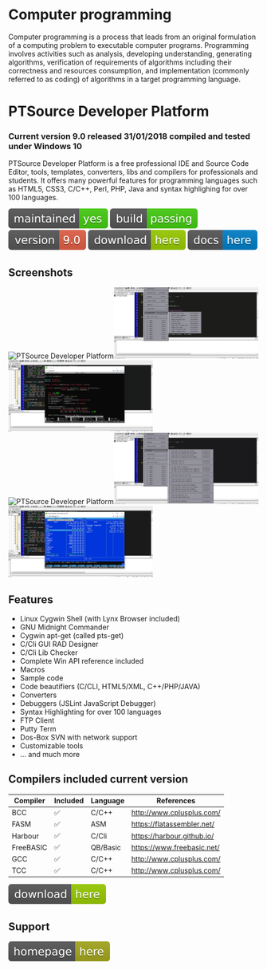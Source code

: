 # Computer programming

Computer programming is a process that leads from an original formulation of a computing problem to executable computer programs. Programming involves activities such as analysis, developing understanding, generating algorithms, verification of requirements of algorithms including their correctness and resources consumption, and implementation (commonly referred to as coding) of algorithms in a target programming language.

# PTSource Developer Platform
### Current version 9.0 released 31/01/2018 compiled and tested under Windows 10

PTSource Developer Platform is a free professional IDE and Source Code Editor, tools, templates, converters, libs and compilers for professionals and students. It offers many powerful features for programming languages such as HTML5, CSS3, C/C++, Perl, PHP, Java and syntax highlighing for over 100 languages.

[![Maintenance](/images/2017.svg)]() [![Travis](/images/rust.svg)]()  [![You can download here.](/images/version-9.0-red.svg)](https://dl.orangedox.com/gPYt7sCliblK6xVGs7?dl=1)  [![You can download here.](/images/download-here-green.svg)](https://dl.orangedox.com/gPYt7sCliblK6xVGs7?dl=1) [![Docs](/images/docs-here-blue.svg)](/docs/)

## Screenshots

![PTSource Developer Platform](https://raw.githubusercontent.com/ptsource/Developer-Platform/master/images/07.png)![PTSource Developer Platform](https://raw.githubusercontent.com/ptsource/Developer-Platform/master/images/06.png)![PTSource Developer Platform](https://raw.githubusercontent.com/ptsource/Developer-Platform/master/images/03.png)
![PTSource Developer Platform](https://raw.githubusercontent.com/ptsource/Developer-Platform/master/images/40.png)![PTSource Developer Platform](https://raw.githubusercontent.com/ptsource/Developer-Platform/master/images/04.png)![PTSource Developer Platform](https://raw.githubusercontent.com/ptsource/Developer-Platform/master/images/02.png)

## Features 

* Linux Cygwin Shell (with Lynx Browser included)
* GNU Midnight Commander
* Cygwin apt-get (called pts-get)
* C/Cli GUI RAD Designer
* C/Cli Lib Checker
* Complete Win API reference included
* Macros
* Sample code
* Code beautifiers (C/CLI, HTML5/XML, C++/PHP/JAVA)
* Converters
* Debuggers (JSLint JavaScript Debugger)
* Syntax Highlighting for over 100 languages
* FTP Client
* Putty Term
* Dos-Box SVN with network support
* Customizable tools
* ... and much more

## Compilers included current version

| Compiler  | Included | Language | References |
| ------------- | ------------- | ------------- | ------------- |  
| BCC | :white_check_mark: | C/C++ | http://www.cplusplus.com/ |
| FASM | :white_check_mark: | ASM | https://flatassembler.net/ |
| Harbour | :white_check_mark: | C/Cli | https://harbour.github.io/ |
| FreeBASIC | :white_check_mark: | QB/Basic | https://www.freebasic.net/ |
| GCC | :white_check_mark: | C/C++ | http://www.cplusplus.com/ |
| TCC | :white_check_mark: | C/C++ | http://www.cplusplus.com/ |

[![You can download here.](/images/download-here-green.svg)](https://dl.orangedox.com/gPYt7sCliblK6xVGs7?dl=1)

## Support

[![Visit homepage.](/images/homepage-here-yellowgreen.svg)](https://www.facebook.com/www.ptsource.eu/)

